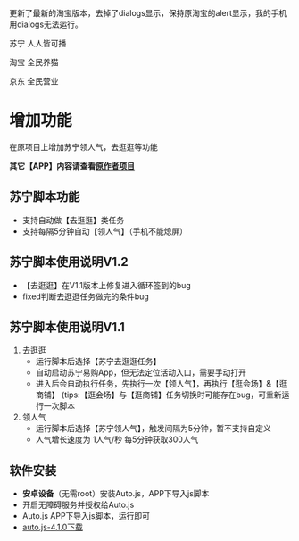 更新了最新的淘宝版本，去掉了dialogs显示，保持原淘宝的alert显示，我的手机用dialogs无法运行。

苏宁 人人皆可播

淘宝 全民养猫

京东 全民营业


# 增加功能
在原项目上增加苏宁领人气，去逛逛等功能

**其它【APP】内容请查看[原作者项目](https://github.com/hyue418/taobao-11-11)**

## 苏宁脚本功能
* 支持自动做【去逛逛】类任务
* 支持每隔5分钟自动【领人气】（手机不能熄屏）
  
## 苏宁脚本使用说明V1.2
- 【去逛逛】在V1.1版本上修复进入循环签到的bug
- fixed判断去逛逛任务做完的条件bug
  
## 苏宁脚本使用说明V1.1
1. 去逛逛
   - 运行脚本后选择【苏宁去逛逛任务】
   - 自动启动苏宁易购App，但无法定位活动入口，需要手动打开
   - 进入后会自动执行任务，先执行一次【领人气】，再执行【逛会场】&【逛商铺】 (tips:【逛会场】与【逛商铺】任务切换时可能存在bug，可重新运行一次脚本
2. 领人气
   - 运行脚本后选择【苏宁领人气】，触发间隔为5分钟，暂不支持自定义
   - 人气增长速度为 1人气/秒 每5分钟获取300人气

## 软件安装
* **安卓设备**（无需root）安装Auto.js，APP下导入js脚本
* 开启无障碍服务并授权给Auto.js
* Auto.js APP下导入js脚本，运行即可
* [auto.js-4.1.0下载](https://share.weiyun.com/5a9g8ys)


